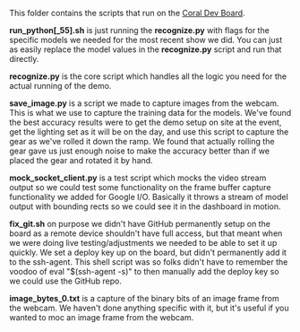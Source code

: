 This folder contains the scripts that run on the [Coral Dev Board](http://coral.withgoogle.com/products/dev-board).

**run_python[_55].sh** is just running the **recognize.py** with flags for the specific models we needed for the most recent show we did. You can just as easily replace the model values in the **recognize.py** script and run that directly.

**recognize.py** is the core script which handles all the logic you need for the actual running of the demo.

**save_image.py** is a script we made to capture images from the webcam. This is what we use to capture the training data for the models. We've found the best accuracy results were to get the demo setup on site at the event, get the lighting set as it will be on the day, and use this script to capture the gear as we've rolled it down the ramp. We found that actually rolling the gear gave us just enough noise to make the accuracy better than if we placed the gear and rotated it by hand.

**mock_socket_client.py** is a test script which mocks the video stream output so we could test some functionality on the frame buffer capture functionality we added for Google I/O. Basically it throws a stream of model output with bounding rects so we could see it in the dashboard in motion.

**fix_git.sh** on purpose we didn't have GitHub permanently setup on the board as a remote device shouldn't have full access, but that meant when we were doing live testing/adjustments we needed to be able to set it up quickly. We set a deploy key up on the board, but didn't permanently add it to the ssh-agent. This shell script was so folks didn't have to remember the voodoo of eval "$(ssh-agent -s)" to then manually add the deploy key so we could use the GitHub repo.

**image_bytes_0.txt** is a capture of the binary bits of an image frame from the webcam. We haven't done anything specific with it, but it's useful if you wanted to moc an image frame from the webcam.